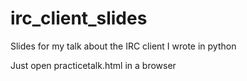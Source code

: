 irc_client_slides
=================

Slides for my talk about the IRC client I wrote in python

Just open practicetalk.html in a browser
